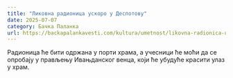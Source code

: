 ```yaml
---
title: "Ликовна радионица ускоро у Деспотову"
date: 2025-07-07
category: Бачка Паланка
url: https://backapalankavesti.com/kultura/umetnost/likovna-radionica-uskoro-u-despotovu/
---
```


Радионица ће бити одржана у порти храма, а учесници ће моћи да се опробају у прављењу Ивањданског венца, који ће убудуће красити улаз у храм.
